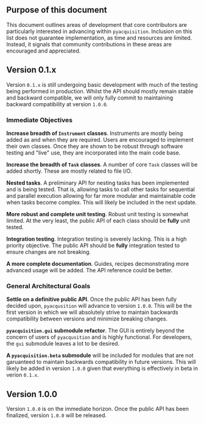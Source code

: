 ## Purpose of this document

This document outlines areas of development that core contributors are particularly interested in advancing within `pyacquisition`. Inclusion on this list does not guarantee implementation, as time and resources are limited. Instead, it signals that community contributions in these areas are encouraged and appreciated.

## Version 0.1.x

Version `0.1.x` is still undergoing basic development with much of the testing being performed in production. Whilst the API should mostly remain stable and backward compatible, we will only fully commit to maintaining backward compatibility at version `1.0.0`.

### Immediate Objectives

**Increase breadth of `Instrument` classes**. Instruments are mostly being added as and when they are required. Users are encouraged to implement their own classes. Once they are shown to be robust through software testing and "live" use, they are incorporated into the main code base.

**Increase the breadth of `Task` classes**. A number of core `Task` classes will be added shortly. These are mostly related to file I/O.

**Nested tasks**. A preliminary API for nesting tasks has been implemented and is being tested. That is, allowing tasks to call other tasks for sequential and parallel execution allowing for far more modular and maintainable code when tasks become complex. This will likely be included in the next update.

**More robust and complete unit testing**. Robust unit testing is somewhat limited. At the very least, the public API of each class should be **fully** unit tested.

**Integration testing**. Integration testing is severely lacking. This is a high priority objective. The public API should be **fully** integration tested to ensure changes are not breaking.

**A more complete documentation**. Guides, recipes decmonstrating more advanced usage will be added. The API reference could be better.

### General Architectural Goals

**Settle on a definitive public API**. Once the public API has been fully decided upon, `pyacqusition` will advance to version `1.0.0`. This will be the first version in which we will absolutely strive to maintain backwards compatibility between versions and minimize breaking changes.

**`pyacquisition.gui` submodule refactor**. The GUI is entirely beyond the concern of users of `pyacqusition` and is highly functional. For developers, the `gui` submodule leaves a lot to be desired.

**A `pyacquisition.beta` submodule** will be included for modules that are not garuanteed to maintain backwards compatibility in future versions. This will likely be added in version `1.0.0` given that everything is effectively in beta in verion `0.1.x`.


## Version 1.0.0

Version `1.0.0` is on the immediate horizon. Once the public API has been finalized, version `1.0.0` will be released.
